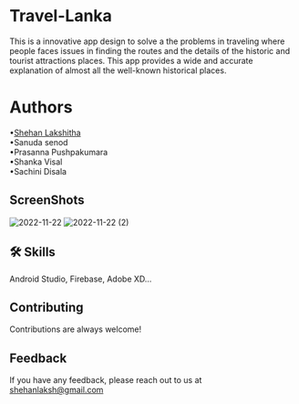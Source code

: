 # Travel-Lanka
This is a innovative app design to solve a the problems in traveling where people faces issues in finding the routes and the details of the historic and tourist attractions places.
This app provides a wide and accurate explanation of almost all the well-known historical places.  

# Authors
•<a href=https://github.com/Shehan-lakshitha>Shehan Lakshitha</a>
<br>
•Sanuda senod
<br>
•Prasanna Pushpakumara
<br>
•Shanka Visal
<br>
•Sachini Disala


## ScreenShots
![2022-11-22](https://user-images.githubusercontent.com/90453471/203267118-9125971a-e7bb-4d88-a659-0aa32fe64d99.png)    ![2022-11-22 (2)](https://user-images.githubusercontent.com/90453471/203267236-a57414e7-9b7e-40c7-91ca-158370ad4b96.png)


## 🛠 Skills
Android Studio, Firebase, Adobe XD...


## Contributing

Contributions are always welcome!


## Feedback

If you have any feedback, please reach out to us at shehanlaksh@gmail.com

